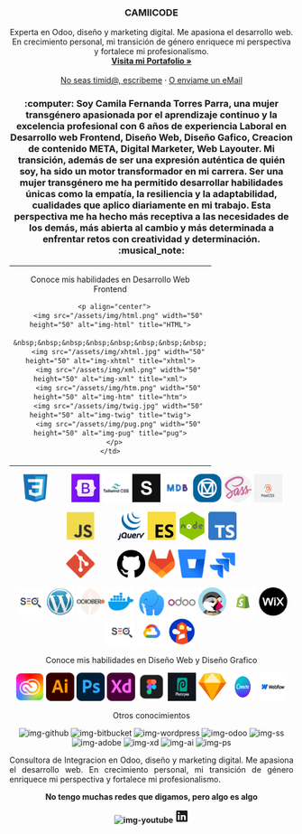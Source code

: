 <h3 align="center">CAMIICODE</h3>

<p align="center">
  Experta en Odoo, diseño y marketing digital. Me apasiona el desarrollo web. En crecimiento personal, mi transición de género enriquece mi perspectiva y fortalece mi profesionalismo.
  <br>
  <a href="https://camiicode.github.io/portfolio/"><strong>Visita mi Portafolio »</strong></a>
  <br>
  <br>
  <a href="https://wa.link/912dj8">No seas timid@, escribeme</a>
  ·
  <a href="mailto:dftp93@gmail.com">O enviame un eMail</a>
</p>

<h3 align="center">:computer: Soy Camila Fernanda Torres Parra, una mujer transgénero apasionada por el aprendizaje continuo y la excelencia profesional con 6 años de experiencia Laboral en Desarrollo web Frontend, Diseño Web, Diseño Gafico, Creacion de contenido META, Digital Marketer, Web Layouter. Mi transición, además de ser una expresión auténtica de quién soy, ha sido un motor transformador en mi carrera. Ser una mujer transgénero me ha permitido desarrollar habilidades únicas como la empatía, la resiliencia y la adaptabilidad, cualidades que aplico diariamente en mi trabajo. Esta perspectiva me ha hecho más receptiva a las necesidades de los demás, más abierta al cambio y más determinada a enfrentar retos con creatividad y determinación. :musical_note:</h3>

<table align="center">
  <tr>
    <td align="center" width="300">
      <p align="center">Conoce mis habilidades en Desarrollo Web Frontend</p>

      <p align="center">
        <img src="/assets/img/html.png" width="50" height="50" alt="img-html" title="HTML">
        &nbsp;&nbsp;&nbsp;&nbsp;&nbsp;&nbsp;&nbsp;&nbsp;
        <img src="/assets/img/xhtml.jpg" width="50" height="50" alt="img-xhtml" title="xhtml">
        <img src="/assets/img/xml.png" width="50" height="50" alt="img-xml" title="xml">
        <img src="/assets/img/htm.png" width="50" height="50" alt="img-htm" title="htm">
        <img src="/assets/img/twig.jpg" width="50" height="50" alt="img-twig" title="twig">
        <img src="/assets/img/pug.png" width="50" height="50" alt="img-pug" title="pug">
      </p>
    </td>
  </tr>
</table>

<p align="center">
  <img src="/assets/img/css.svg" width="50" height="50" alt="img-css" title="CSS">
  &nbsp;&nbsp;&nbsp;&nbsp;&nbsp;&nbsp;&nbsp;&nbsp;
  <img src="/assets/img/bootstrap-min.png" width="50" height="50" alt="img-bootstrap" title="bootstrap">
  <img src="/assets/img/tailwindcss.png" width="50" height="50" alt="img-tailwind-css" title="tailwind-css">
  <img src="/assets/img/skeletoncss.png" width="50" height="50" alt="img-skeleton-css" title="skeleton-css">
  <img src="/assets/img/mdb.png" width="50" height="50" alt="img-material-design-for-bootstrap" title="material-design-for-bootstrap">
  <img src="/assets/img/material-design.png" width="50" height="50" alt="img-material-design" title="material-design">
  <img src="/assets/img/sass-min.svg" width="50" height="50" alt="img-sass-scss" title="sass-scss">
  <img src="/assets/img/postcss.png" width="50" height="50" alt="img-postcss" title="postcss">
</p>

<p align="center">
  <img src="/assets/img/js.svg" width="50" height="50" alt="img-javascript" title="Javascript">
  &nbsp;&nbsp;&nbsp;&nbsp;&nbsp;&nbsp;&nbsp;&nbsp;
  <img src="/assets/img/jQuery-logo-min.png" width="50" height="50" alt="img-jquery" title="jquery">
  <img src="/assets/img/ecma-min.png" width="50" height="50" alt="img-ecmascript" title="ecmascript">
  <img src="/assets/img/node-js-min.png" width="50" height="50" alt="img-nodejs" title="nodejs">
  <img src="/assets/img/typescript.png" width="50" height="50" alt="img-typescript" title="typescript">
</p>

<p align="center">
  <img src="/assets/img/git-min.png" width="50" height="50" alt="img-git" title="git">
  &nbsp;&nbsp;&nbsp;&nbsp;&nbsp;&nbsp;&nbsp;&nbsp;
  <img src="/assets/img/github-min.png" width="50" height="50" alt="img-github" title="github">
  <img src="/assets/img/gitlab.png" width="50" height="50" alt="img-gitlab" title="gitlab">
  <img src="/assets/img/bitbucket-min.png" width="50" height="50" alt="img-bitbucket" title="bitbucket">
  <img src="/assets/img/jira.svg" width="50" height="50" alt="img-jira" title="jira">
</p>

<p align="center">
  <img src="/assets/img/seo.jpg" width="50" height="50" alt="img-seo" title="seo">
  <img src="/assets/img/wordpress-min.png" width="50" height="50" alt="img-wordpress" title="wordpress">
  <img src="/assets/img/october-cms.png" width="50" height="50" alt="img-october-cms" title="october-cms">
  <img src="/assets/img/docker.png" width="50" height="50" alt="img-docker" title="docker">
  <img src="/assets/img/laragon.jpg" width="50" height="50" alt="img-laragon" title="laragon">
  <img src="/assets/img/odoo.webp" width="50" height="50" alt="img-odoo" title="odoo">
  <img src="/assets/img/prestashop.svg" width="50" height="50" alt="img-prestashop" title="prestashop">
  <img src="/assets/img/shopify.png" width="50" height="50" alt="img-shopify" title="shopify">
  <img src="/assets/img/wix.png" width="50" height="50" alt="img-wix" title="wix">
  <img src="/assets/img/seo.jpg" width="50" height="50" alt="img-Search-engine-optimization" title="Search-engine-optimization">
  <img src="/assets/img/google-cloud.webp" width="50" height="50" alt="img-google-cloud" title="google-cloud">
  <img src="/assets/img/google-lighthouse.png" width="50" height="50" alt="img-google-lighthouse" title="google-lighthouse">
</p>

<p align="center">Conoce mis habilidades en Diseño Web y Diseño Grafico</p>

<p align="center">
  <img src="/assets/img/adobe-min.jpg" width="50" height="50" alt="img-Adobe-Suite" title="Adobe-Suite">
  <img src="/assets/img/ai-min.png" width="50" height="50" alt="img-Adobe-Illustrator" title="Adobe-Illustrator">
  <img src="/assets/img/psd-min.png" width="50" height="50" alt="img-Adobe-Photoshop" title="Adobe-Photoshop">
  <img src="/assets/img/xd-min.png" width="50" height="50" alt="img-Adobe-Xd" title="Adobe-Xd">
  <img src="/assets/img/figma.png" width="50" height="50" alt="img-Figma" title="Figma">
  <img src="/assets/img/photopea.png" width="50" height="50" alt="img-Photopea" title="Photopea">
  <img src="/assets/img/sketch.png" width="50" height="50" alt="img-Sketch" title="Sketch">
  <img src="/assets/img/canva.png" width="50" height="50" alt="img-Canva" title="Canva">
  <img src="/assets/img/webflow.webp" width="50" height="50" alt="img-Webflow" title="Webflow">
</p>

<p align="center">Otros conocimientos</p>

<p align="center">
  <img src="https://github.com/coreDeiv/coreDeiv/blob/master/assets/img/github-min.png?raw=true" width="50" height="50" alt="img-github" title="Github">
  <img src="https://github.com/coreDeiv/coreDeiv/blob/master/assets/img/bitbucket-min.png?raw=true" width="50" height="50" alt="img-bitbucket" title="Bitbucket">
  <img src="https://github.com/coreDeiv/coreDeiv/blob/master/assets/img/wordpress-min.png?raw=true" width="50" height="50" alt="img-wordpress" title="Wordpress">
  <img src="https://github.com/coreDeiv/coreDeiv/blob/master/assets/img/odoo-min.svg" width="50" height="50" alt="img-odoo" title="Odoo v11, v12, v13">
  <img src="https://github.com/coreDeiv/coreDeiv/blob/master/assets/img/squarespace-min.jpg?raw=true" width="50" height="50" alt="img-ss" title="Square Space">
  <img src="https://github.com/coreDeiv/coreDeiv/blob/master/assets/img/adobe-min.jpg?raw=true" width="50" height="50" alt="img-adobe" title="Suite Adobe">
  <img src="https://github.com/coreDeiv/coreDeiv/blob/master/assets/img/xd-min.png?raw=true" width="50" height="50" alt="img-xd" title="Adobe Xd">
  <img src="https://github.com/coreDeiv/coreDeiv/blob/master/assets/img/ai-min.png?raw=true" width="50" height="50" alt="img-ai" title="Adobe Illustrator">
  <img src="https://github.com/coreDeiv/coreDeiv/blob/master/assets/img/psd-min.png?raw=true" width="50" height="50" alt="img-ps" title="Adobe Photoshop">
</p>

<p style="text-align: justify;">Consultora de Integracion en Odoo, diseño y marketing digital. Me apasiona el desarrollo web. En crecimiento personal, mi transición de género enriquece mi perspectiva y fortalece mi profesionalismo.</p>

<p align="center"><b>No tengo muchas redes que digamos, pero algo es algo<b></p>

<p align="center">
  <a href="https://www.youtube.com/@missanddiie" target="_blank" style="text-decoration: none;">
    <img src="https://github.com/coreDeiv/coreDeiv/blob/master/assets/img/youtube-logo.png?raw=true" width="50" height="50" alt="img-youtube" title="Youtube">
  </a>
  <a href="https://www.linkedin.com/in/camila-fernanda-torres-parra-4106bb220/" target="_blank" style="text-decoration: none;">
    <svg xmlns="http://www.w3.org/2000/svg" viewBox="0 0 24 24" data-supported-dps="24x24" fill="currentColor" class="mercado-match" width="24" height="24" focusable="false">
      <path d="M20.5 2h-17A1.5 1.5 0 002 3.5v17A1.5 1.5 0 003.5 22h17a1.5 1.5 0 001.5-1.5v-17A1.5 1.5 0 0020.5 2zM8 19H5v-9h3zM6.5 8.25A1.75 1.75 0 118.3 6.5a1.78 1.78 0 01-1.8 1.75zM19 19h-3v-4.74c0-1.42-.6-1.93-1.38-1.93A1.74 1.74 0 0013 14.19a.66.66 0 000 .14V19h-3v-9h2.9v1.3a3.11 3.11 0 012.7-1.4c1.55 0 3.36.86 3.36 3.66z"></path>
    </svg>
  </a>
</p>
